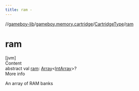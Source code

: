 ```yaml
---
title: ram -
---
```

//[gameboy-lib](../../index.md)/[gameboy.memory.cartridge](../index.md)/[CartridgeType](index.md)/[ram](ram.md)



# ram  
[jvm]  
Content  
abstract val [ram](ram.md): [Array](https://kotlinlang.org/api/latest/jvm/stdlib/kotlin/-array/index.html)<[IntArray](https://kotlinlang.org/api/latest/jvm/stdlib/kotlin/-int-array/index.html)>?  
More info  


An array of RAM banks

  



